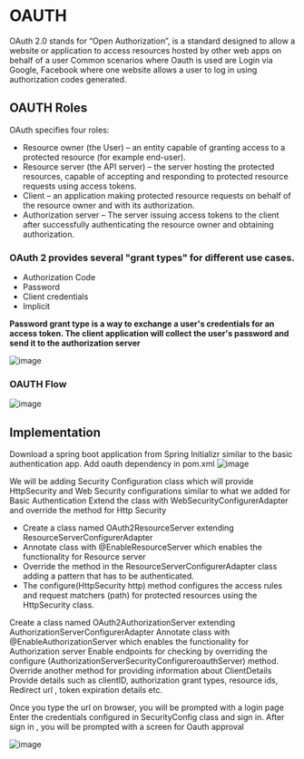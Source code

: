 # OAUTH
OAuth 2.0 stands for “Open Authorization”, is a standard designed to allow a website or application to access resources hosted by other web apps on behalf of a user
Common scenarios where Oauth is used are Login via Google, Facebook where one website allows a user to log in using authorization codes generated.

## OAUTH Roles
OAuth specifies four roles:
- Resource owner (the User) – an entity capable of granting access to a protected resource (for example end-user).
- Resource server (the API server) – the server hosting the protected resources, capable of accepting and responding to protected resource requests using access tokens.
- Client – an application making protected resource requests on behalf of the resource owner and with its authorization.
- Authorization server – The server issuing access tokens to the client after successfully authenticating the resource owner and obtaining authorization.

### OAuth 2 provides several "grant types" for different use cases. 
- Authorization Code
- Password
- Client credentials
- Implicit

**Password grant type is a way to exchange a user's credentials for an access token. The client application will collect the user's password and send it to the authorization server**


![image](https://github.com/user-attachments/assets/c48b55fd-fefe-4f7a-8473-660fb8ea3387)


### OAUTH Flow
![image](https://github.com/user-attachments/assets/40d176e3-ad15-458d-a4c9-7e513821fffc)


## Implementation
Download a spring boot application from Spring Initializr similar to the basic authentication app.
Add oauth dependency in pom.xml
![image](https://github.com/user-attachments/assets/18fcd0b8-c89f-4a04-9c04-01eb5b959f19)


We will be adding Security Configuration class which will provide HttpSecurity and Web Security configurations similar to what we added for Basic Authentication
Extend the class with WebSecurityConfigurerAdapter and override the method for Http Security

- Create a class named OAuth2ResourceServer extending ResourceServerConfigurerAdapter
- Annotate class with @EnableResourceServer which enables the functionality for Resource server
- Override the method in the ResourceServerConfigurerAdapter class adding a pattern that has to be authenticated.
- The configure(HttpSecurity http) method configures the access rules and request matchers (path) for protected resources using the HttpSecurity class. 

Create a class named OAuth2AuthorizationServer extending AuthorizationServerConfigurerAdapter
Annotate class with @EnableAuthorizationServer which enables the functionality for Authorization server
Enable endpoints for checking by overriding the configure (AuthorizationServerSecurityConfigureroauthServer) method.
Override another method for providing information about ClientDetails
Provide details such as clientID, authorization grant types, resource ids,
Redirect url , token expiration details etc.


Once you type the url on browser, you will be prompted with a login page
Enter the credentials configured in SecurityConfig class and sign in.
After sign in , you will be prompted with a screen for Oauth approval

![image](https://github.com/user-attachments/assets/4a059155-b63d-4a62-ba48-b75bcb66ed12)








